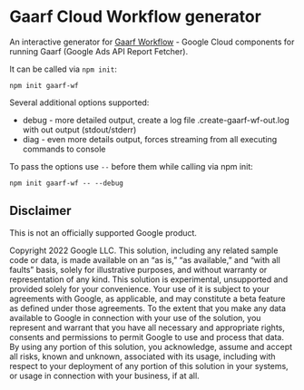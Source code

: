 # Gaarf Cloud Workflow generator

An interactive generator for [Gaarf Workflow](https://github.com/google/ads-api-report-fetcher/tree/main/gcp) - Google Cloud components for running Gaarf (Google Ads API Report Fetcher).

It can be called via `npm init`:

```
npm init gaarf-wf
```

Several additional options supported:
* debug - more detailed output, create a log file .create-gaarf-wf-out.log with out output (stdout/stderr)
* diag - even more details output, forces streaming from all executing commands to console

To pass the options use `--` before them while calling via npm init:
```
npm init gaarf-wf -- --debug
```

## Disclaimer
This is not an officially supported Google product.

Copyright 2022 Google LLC. This solution, including any related sample code or data, is made available on an “as is,” “as available,” and “with all faults” basis, solely for illustrative purposes, and without warranty or representation of any kind. This solution is experimental, unsupported and provided solely for your convenience. Your use of it is subject to your agreements with Google, as applicable, and may constitute a beta feature as defined under those agreements. To the extent that you make any data available to Google in connection with your use of the solution, you represent and warrant that you have all necessary and appropriate rights, consents and permissions to permit Google to use and process that data. By using any portion of this solution, you acknowledge, assume and accept all risks, known and unknown, associated with its usage, including with respect to your deployment of any portion of this solution in your systems, or usage in connection with your business, if at all.

